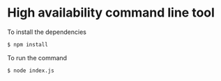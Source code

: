 # High availability command line tool

To install the dependencies
```sh
$ npm install
```

To run the command
```sh
$ node index.js
```